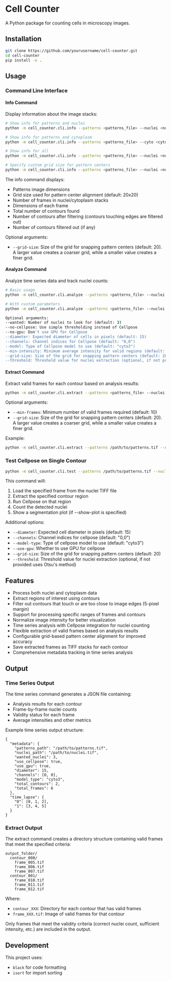 # Cell Counter

A Python package for counting cells in microscopy images.

## Installation

```bash
git clone https://github.com/yourusername/cell-counter.git
cd cell-counter
pip install -e .
```

## Usage

### Command Line Interface

#### Info Command

Display information about the image stacks:

```bash
# Show info for patterns and nuclei
python -m cell_counter.cli.info --patterns <patterns_file> --nuclei <nuclei_file>

# Show info for patterns and cytoplasm
python -m cell_counter.cli.info --patterns <patterns_file> --cyto <cyto_file>

# Show info for all
python -m cell_counter.cli.info --patterns <patterns_file> --nuclei <nuclei_file> --cyto <cyto_file>

# Specify custom grid size for pattern centers
python -m cell_counter.cli.info --patterns <patterns_file> --nuclei <nuclei_file> --grid-size 30
```

The info command displays:
- Patterns image dimensions
- Grid size used for pattern center alignment (default: 20x20)
- Number of frames in nuclei/cytoplasm stacks
- Dimensions of each frame
- Total number of contours found
- Number of contours after filtering (contours touching edges are filtered out)
- Number of contours filtered out (if any)

Optional arguments:
- `--grid-size`: Size of the grid for snapping pattern centers (default: 20). A larger value creates a coarser grid, while a smaller value creates a finer grid.

#### Analyze Command

Analyze time series data and track nuclei counts:

```bash
# Basic usage
python -m cell_counter.cli.analyze --patterns <patterns_file> --nuclei <nuclei_file> --output <output_file>

# With custom parameters
python -m cell_counter.cli.analyze --patterns <patterns_file> --nuclei <nuclei_file> --output <output_file> --wanted 3 --no-cellpose --diameter 20

Optional arguments:
--wanted: Number of nuclei to look for (default: 3)
--no-cellpose: Use simple thresholding instead of Cellpose
--no-gpu: Don't use GPU for Cellpose
--diameter: Expected diameter of cells in pixels (default: 15)
--channels: Channel indices for Cellpose (default: "0,0")
--model: Type of Cellpose model to use (default: "cyto3")
--min-intensity: Minimum average intensity for valid regions (default: 10)
--grid-size: Size of the grid for snapping pattern centers (default: 20)
--threshold: Threshold value for nuclei extraction (optional, if not provided uses Otsu's method)
```

#### Extract Command

Extract valid frames for each contour based on analysis results:

```bash
python -m cell_counter.cli.extract --patterns <patterns_file> --nuclei <nuclei_file> --time-series <time_series_file> --output <output_folder>
```

Optional arguments:
- `--min-frames`: Minimum number of valid frames required (default: 10)
- `--grid-size`: Size of the grid for snapping pattern centers (default: 20). A larger value creates a coarser grid, while a smaller value creates a finer grid.

Example:
```bash
python -m cell_counter.cli.extract --patterns /path/to/patterns.tif --nuclei /path/to/nuclei.tif --time-series results.json --output extracted_frames --min-frames 20 --grid-size 25
```

### Test Cellpose on Single Contour

```bash
python -m cell_counter.cli.test --patterns /path/to/patterns.tif --nuclei /path/to/nuclei.tif --frame 4 --contour 2 --show-plot --threshold 128
```

This command will:
1. Load the specified frame from the nuclei TIFF file
2. Extract the specified contour region
3. Run Cellpose on that region
4. Count the detected nuclei
5. Show a segmentation plot (if --show-plot is specified)

Additional options:
- `--diameter`: Expected cell diameter in pixels (default: 15)
- `--channels`: Channel indices for cellpose (default: "0,0")
- `--model-type`: Type of cellpose model to use (default: "cyto3")
- `--use-gpu`: Whether to use GPU for cellpose
- `--grid-size`: Size of the grid for snapping pattern centers (default: 20)
- `--threshold`: Threshold value for nuclei extraction (optional, if not provided uses Otsu's method)

## Features

- Process both nuclei and cytoplasm data
- Extract regions of interest using contours
- Filter out contours that touch or are too close to image edges (5-pixel margin)
- Support for processing specific ranges of frames and contours
- Normalize image intensity for better visualization
- Time series analysis with Cellpose integration for nuclei counting
- Flexible extraction of valid frames based on analysis results
- Configurable grid-based pattern center alignment for improved accuracy
- Save extracted frames as TIFF stacks for each contour
- Comprehensive metadata tracking in time series analysis

## Output

### Time Series Output
The time series command generates a JSON file containing:
- Analysis results for each contour
- Frame-by-frame nuclei counts
- Validity status for each frame
- Average intensities and other metrics

Example time series output structure:
```
{
  "metadata": {
    "patterns_path": "/path/to/patterns.tif",
    "nuclei_path": "/path/to/nuclei.tif",
    "wanted_nuclei": 3,
    "use_cellpose": true,
    "use_gpu": true,
    "diameter": 15,
    "channels": [0, 0],
    "model_type": "cyto3",
    "total_contours": 2,
    "total_frames": 6
  },
  "time_lapse": {
    "0": [0, 1, 2],
    "1": [3, 4, 5]
  }
}
```

### Extract Output
The extract command creates a directory structure containing valid frames that meet the specified criteria:
```
output_folder/
  contour_000/
    frame_005.tif
    frame_006.tif
    frame_007.tif
  contour_001/
    frame_010.tif
    frame_011.tif
    frame_012.tif
```

Where:
- `contour_XXX`: Directory for each contour that has valid frames
- `frame_XXX.tif`: Image of valid frames for that contour

Only frames that meet the validity criteria (correct nuclei count, sufficient intensity, etc.) are included in the output.

## Development

This project uses:
- `black` for code formatting
- `isort` for import sorting